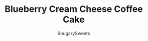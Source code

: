 ---
layout: ../../layouts/MarkdownPostLayout.astro
title: Blueberry Cream Cheese Coffee Cake
author: ShugarySweets
pubDate: 2019-01-15
description: "Blueberry Cream Cheese Coffee Cake is a moist and fluffy breakfast cake filled with juicy blueberries. The crunchy almond streusel topping and soft cream cheese layer are the perfect match for a mug of freshly brewed coffee!"
image_url: https://www.shugarysweets.com/wp-content/uploads/2014/08/blueberry-coffee-cake-facebook.jpg
tags: ["Breakfast and Brunch","American"]
calories: 513
protein: 7
carbohydrates: 66
fats: 25
fiber: 2
ingredients: ["2 1/2 cups all-purpose flour","1 cup granulated sugar","1/2 teaspoon baking powder","1/2 teaspoon baking soda","1/2 teaspoon kosher salt","3/4 cup unsalted butter, softened","3 large eggs","2 teaspoon almond extract","2/3 cup milk","2 packages (8 ounce each) cream cheese, softened","1/2 cup granulated sugar","1 large egg","1 cup fresh blueberries","1 cup light brown sugar, packed","1/2 cup granulated sugar","1/4 teaspoon kosher salt","1 cup unsalted butter, melted","2 cups all-purpose flour","1 teaspoon almond extract","1/2 cup almonds, chopped"]
serves: 2
time: "1 hour 5 minutes"
prepTime: "20 minutes"
instructions: ["To begin making the cake, in a large mixing bowl, beat flour, sugar, baking powder, baking soda, salt and butter together until crumbly. Add eggs, almond extract and milk, beat for about 2 minutes until fluffy and smooth.","Pour cake batter evenly into bottoms of two 9inch round cake pans that have been sprayed with non-stick baking spray. Set aside.","In a mixing bowl, beat cream cheese with sugar and egg for 3-4 minutes until smooth. Fold in blueberries. Pour evenly into the two cake pans over the cake batter. Set aside.","In a bowl, combine brown sugar, sugar and salt. Pour melted butter, flour and almond extract into bowl and combine until crumbly. It will feel like a thick dough. Add in chopped almonds and drop by tablespoon over cream cheese layer.","Bake cakes in a 325 degree oven for 45 minutes.","Remove from oven and allow to cool about 15 minutes in pan. Remove from pan and cool completely. Slice and enjoy. Store remaining coffee cake in airtight container in refrigerator or freeze for later use."]
nutrition: ["513 calories","66 grams carbohydrates","104 milligrams cholesterol","25 grams fat","2 grams fiber","7 grams protein","14 grams saturated fat","185 milligrams sodium","38 grams sugar","0 grams trans fat","10 grams unsaturated fat"]
---